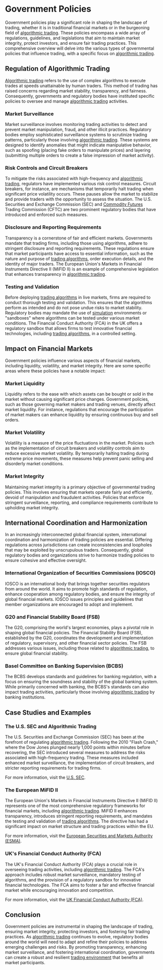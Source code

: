 # Government Policies

Government policies play a significant role in shaping the landscape of trading, whether it is in traditional financial markets or in the burgeoning field of [algorithmic trading](../a/algorithmic_trading.md). These policies encompass a wide array of regulations, guidelines, and legislations that aim to maintain market integrity, protect investors, and ensure fair trading practices. This comprehensive overview will delve into the various types of governmental policies that influence trading, with a specific focus on [algorithmic trading](../a/algorithmic_trading.md).

## Regulation of Algorithmic Trading

[Algorithmic trading](../a/algorithmic_trading.md) refers to the use of complex algorithms to execute trades at speeds unattainable by human traders. This method of trading has raised concerns regarding market stability, transparency, and fairness. Consequently, governments and regulatory bodies have instituted specific policies to oversee and manage [algorithmic trading](../a/algorithmic_trading.md) activities.

### Market Surveillance

Market surveillance involves monitoring trading activities to detect and prevent market manipulation, fraud, and other illicit practices. Regulatory bodies employ sophisticated surveillance systems to scrutinize trading patterns, particularly those involving [algorithmic trading](../a/algorithmic_trading.md). These systems are designed to identify anomalies that might indicate manipulative behavior, such as spoofing (placing fake orders to manipulate prices) and layering (submitting multiple orders to create a false impression of market activity).

### Risk Controls and Circuit Breakers

To mitigate the risks associated with high-frequency and [algorithmic trading](../a/algorithmic_trading.md), regulators have implemented various risk control measures. Circuit breakers, for instance, are mechanisms that temporarily halt trading when significant price volatility occurs. These pauses allow the market to stabilize and provide traders with the opportunity to assess the situation. The U.S. Securities and Exchange Commission (SEC) and [Commodity Futures](../c/commodity_futures.md) Trading Commission (CFTC) are two prominent regulatory bodies that have introduced and enforced such measures.

### Disclosure and Reporting Requirements

Transparency is a cornerstone of fair and efficient markets. Governments mandate that trading firms, including those using algorithms, adhere to stringent disclosure and reporting requirements. These regulations ensure that market participants have access to essential information, such as the nature and purpose of [trading algorithms](../t/trading_algorithms.md), order execution details, and the identity of major traders. The European Union's Markets in Financial Instruments Directive II (MiFID II) is an example of comprehensive legislation that enhances transparency in [algorithmic trading](../a/algorithmic_trading.md).

### Testing and Validation

Before deploying [trading algorithms](../t/trading_algorithms.md) in live markets, firms are required to conduct thorough testing and validation. This ensures that the algorithms perform as intended and do not pose undue risks to market stability. Regulatory bodies may mandate the use of [simulation](../s/simulation_in_trading.md) environments or "sandboxes" where algorithms can be tested under various market conditions. The Financial Conduct Authority (FCA) in the UK offers a regulatory sandbox that allows firms to test innovative financial technologies, including [trading algorithms](../t/trading_algorithms.md), in a controlled setting.

## Impact on Financial Markets

Government policies influence various aspects of financial markets, including liquidity, volatility, and market integrity. Here are some specific areas where these policies have a notable impact:

### Market Liquidity

Liquidity refers to the ease with which assets can be bought or sold in the market without causing significant price changes. Government policies, such as those governing market makers and trading venues, directly affect market liquidity. For instance, regulations that encourage the participation of market makers can enhance liquidity by ensuring continuous buy and sell orders.

### Market Volatility

Volatility is a measure of the price fluctuations in the market. Policies such as the implementation of circuit breakers and volatility controls aim to reduce excessive market volatility. By temporarily halting trading during extreme price movements, these measures help prevent panic selling and disorderly market conditions.

### Market Integrity

Maintaining market integrity is a primary objective of governmental trading policies. This involves ensuring that markets operate fairly and efficiently, devoid of manipulation and fraudulent activities. Policies that enforce stringent surveillance, reporting, and compliance requirements contribute to upholding market integrity.

## International Coordination and Harmonization

In an increasingly interconnected global financial system, international coordination and harmonization of trading policies are essential. Differing regulations across jurisdictions can create inconsistencies and loopholes that may be exploited by unscrupulous traders. Consequently, global regulatory bodies and organizations strive to harmonize trading policies to ensure cohesive and effective oversight.

### International Organization of Securities Commissions (IOSCO)

IOSCO is an international body that brings together securities regulators from around the world. It aims to promote high standards of regulation, enhance cooperation among regulatory bodies, and ensure the integrity of global financial markets. IOSCO issues principles and guidelines that member organizations are encouraged to adopt and implement.

### G20 and Financial Stability Board (FSB)

The G20, comprising the world's largest economies, plays a pivotal role in shaping global financial policies. The Financial Stability Board (FSB), established by the G20, coordinates the development and implementation of regulatory, supervisory, and other financial sector policies. The FSB addresses various issues, including those related to [algorithmic trading](../a/algorithmic_trading.md), to ensure global financial stability.

### Basel Committee on Banking Supervision (BCBS)

The BCBS develops standards and guidelines for banking regulation, with a focus on ensuring the soundness and stability of the global banking system. While primarily concerned with banking, the BCBS's standards can also impact trading activities, particularly those involving [algorithmic trading](../a/algorithmic_trading.md) by banking institutions.

## Case Studies and Examples

### The U.S. SEC and Algorithmic Trading

The U.S. Securities and Exchange Commission (SEC) has been at the forefront of regulating [algorithmic trading](../a/algorithmic_trading.md). Following the 2010 "Flash Crash," where the Dow Jones plunged nearly 1,000 points within minutes before recovering, the SEC introduced several measures to address the risks associated with high-frequency trading. These measures included enhanced market surveillance, the implementation of circuit breakers, and stricter reporting requirements for trading firms.

For more information, visit the [U.S. SEC](https://www.sec.gov/).

### The European MiFID II

The European Union's Markets in Financial Instruments Directive II (MiFID II) represents one of the most comprehensive regulatory frameworks for financial markets, including [algorithmic trading](../a/algorithmic_trading.md). MiFID II enhances transparency, introduces stringent reporting requirements, and mandates the testing and validation of [trading algorithms](../t/trading_algorithms.md). The directive has had a significant impact on market structure and trading practices within the EU.

For more information, visit the [European Securities and Markets Authority (ESMA)](https://www.esma.europa.eu/).

### UK's Financial Conduct Authority (FCA)

The UK's Financial Conduct Authority (FCA) plays a crucial role in overseeing trading activities, including [algorithmic trading](../a/algorithmic_trading.md). The FCA's approach includes robust market surveillance, mandatory testing of algorithms, and the provision of a regulatory sandbox for innovative financial technologies. The FCA aims to foster a fair and effective financial market while encouraging innovation and competition.

For more information, visit the [UK Financial Conduct Authority (FCA)](https://www.fca.org.uk/).

## Conclusion

Government policies are instrumental in shaping the landscape of trading, ensuring market integrity, protecting investors, and fostering fair trading practices. As [algorithmic trading](../a/algorithmic_trading.md) continues to evolve, regulatory bodies around the world will need to adapt and refine their policies to address emerging challenges and risks. By promoting transparency, enhancing market surveillance, and fostering international coordination, governments can create a robust and resilient [trading environment](../t/trading_environment.md) that benefits all market participants.
